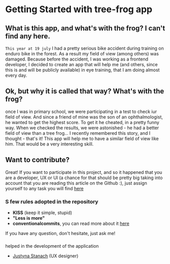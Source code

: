 # Getting Started with tree-frog app

## What is this app, and what's with the frog? I can't find any here.
`This year at 19 july` I had a pretty serious bike accident during training on enduro bike in the forest.
As a result my field of view (among others) was damaged. Because before the accident,
I was working as a frontend developer, I decided to create an app that will help me (and others, since this is and will be publicly available)
in eye training, that I am doing almost every day.

## Ok, but why it is called that way? What's with the frog?

once I was in primary school, we were participating in a test to check iur field of view. 
And since a friend of mine was the son of an ophthalmologist, he wanted to get the highest score. To get it he cheated,
in a pretty funny way. When we checked the results, we were astonished - he had a better field of view than a tree frog...
I recently remembered this story, and I thought - that's it! This app will help me to have a similar field of view like him.
That would be a very interesting skill.

## Want to contribute?

Great! If you want to participate in this project, and so it happened that you are a developer, UX or UI (a chance for that
should be pretty big taking into account that you are reading this article on the Github :), just assign yourself to any task you will find
[here](https://github.com/mateuszkornecki/tree-frog/issues)

### S few rules adopted in the repository
- **KISS** (keep it simple, stupid)
 - **"Less is more"**
- **conventionalcommits**, you can read more about it [here](https://www.conventionalcommits.org)

If you have any question, don't hesitate, just ask me! 

### 
helped in the development of the application
- [Justyna Stanach](https://pl.linkedin.com/in/justyna-stanach-45428814b) (UX designer)
